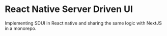 # React Native Server Driven UI
Implementing SDUI in React native and sharing the same logic with NextJS in a monorepo.
